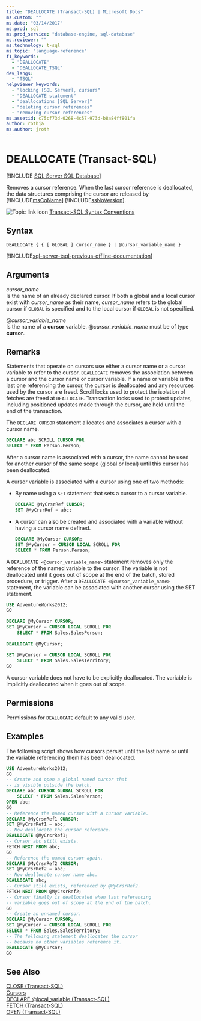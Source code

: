 ```yaml
---
title: "DEALLOCATE (Transact-SQL) | Microsoft Docs"
ms.custom: ""
ms.date: "03/14/2017"
ms.prod: sql
ms.prod_service: "database-engine, sql-database"
ms.reviewer: ""
ms.technology: t-sql
ms.topic: "language-reference"
f1_keywords: 
  - "DEALLOCATE"
  - "DEALLOCATE_TSQL"
dev_langs: 
  - "TSQL"
helpviewer_keywords: 
  - "locking [SQL Server], cursors"
  - "DEALLOCATE statement"
  - "deallocations [SQL Server]"
  - "deleting cursor references"
  - "removing cursor references"
ms.assetid: c75cf73d-0268-4c57-973d-b8a84ff801fa
author: rothja
ms.author: jroth
---
```

# DEALLOCATE (Transact-SQL)
[!INCLUDE [SQL Server SQL Database](../../includes/applies-to-version/sql-asdb.md)]

  Removes a cursor reference. When the last cursor reference is deallocated, the data structures comprising the cursor are released by [!INCLUDE[msCoName](../../includes/msconame-md.md)] [!INCLUDE[ssNoVersion](../../includes/ssnoversion-md.md)].  
  
 ![Topic link icon](../../database-engine/configure-windows/media/topic-link.gif "Topic link icon") [Transact-SQL Syntax Conventions](../../t-sql/language-elements/transact-sql-syntax-conventions-transact-sql.md)  
  
## Syntax  
  
```syntaxsql
DEALLOCATE { { [ GLOBAL ] cursor_name } | @cursor_variable_name }  
```  
  
[!INCLUDE[sql-server-tsql-previous-offline-documentation](../../includes/sql-server-tsql-previous-offline-documentation.md)]

## Arguments
 *cursor_name*  
 Is the name of an already declared cursor. If both a global and a local cursor exist with *cursor_name* as their name, *cursor_name* refers to the global cursor if `GLOBAL` is specified and to the local cursor if `GLOBAL` is not specified.  
  
 @*cursor_variable_name*  
 Is the name of a **cursor** variable. @*cursor_variable_name* must be of type **cursor**.  
  
## Remarks  
Statements that operate on cursors use either a cursor name or a cursor variable to refer to the cursor. `DEALLOCATE` removes the association between a cursor and the cursor name or cursor variable. If a name or variable is the last one referencing the cursor, the cursor is deallocated and any resources used by the cursor are freed. Scroll locks used to protect the isolation of fetches are freed at `DEALLOCATE`. Transaction locks used to protect updates, including positioned updates made through the cursor, are held until the end of the transaction.  
  
The `DECLARE CURSOR` statement allocates and associates a cursor with a cursor name.  
  
```sql  
DECLARE abc SCROLL CURSOR FOR  
SELECT * FROM Person.Person;  
```  
  
After a cursor name is associated with a cursor, the name cannot be used for another cursor of the same scope (global or local) until this cursor has been deallocated.  
  
 A cursor variable is associated with a cursor using one of two methods:  
  
-   By name using a `SET` statement that sets a cursor to a cursor variable.  
  
    ```sql  
    DECLARE @MyCrsrRef CURSOR;  
    SET @MyCrsrRef = abc;  
    ```  
  
-   A cursor can also be created and associated with a variable without having a cursor name defined.  
  
    ```sql  
    DECLARE @MyCursor CURSOR;  
    SET @MyCursor = CURSOR LOCAL SCROLL FOR  
    SELECT * FROM Person.Person;  
    ```  
  
 A `DEALLOCATE <@cursor_variable_name>` statement removes only the reference of the named variable to the cursor. The variable is not deallocated until it goes out of scope at the end of the batch, stored procedure, or trigger. After a `DEALLOCATE <@cursor_variable_name>` statement, the variable can be associated with another cursor using the SET statement.  
  
```sql  
USE AdventureWorks2012;  
GO  
  
DECLARE @MyCursor CURSOR;  
SET @MyCursor = CURSOR LOCAL SCROLL FOR  
    SELECT * FROM Sales.SalesPerson;  
  
DEALLOCATE @MyCursor;  
  
SET @MyCursor = CURSOR LOCAL SCROLL FOR  
    SELECT * FROM Sales.SalesTerritory;  
GO  
```  
  
A cursor variable does not have to be explicitly deallocated. The variable is implicitly deallocated when it goes out of scope.  
  
## Permissions  
 Permissions for `DEALLOCATE` default to any valid user.  
  
## Examples  
 The following script shows how cursors persist until the last name or until the variable referencing them has been deallocated.  
  
```sql  
USE AdventureWorks2012;  
GO  
-- Create and open a global named cursor that  
-- is visible outside the batch.  
DECLARE abc CURSOR GLOBAL SCROLL FOR  
    SELECT * FROM Sales.SalesPerson;  
OPEN abc;  
GO  
-- Reference the named cursor with a cursor variable.  
DECLARE @MyCrsrRef1 CURSOR;  
SET @MyCrsrRef1 = abc;  
-- Now deallocate the cursor reference.  
DEALLOCATE @MyCrsrRef1;  
-- Cursor abc still exists.  
FETCH NEXT FROM abc;  
GO  
-- Reference the named cursor again.  
DECLARE @MyCrsrRef2 CURSOR;  
SET @MyCrsrRef2 = abc;  
-- Now deallocate cursor name abc.  
DEALLOCATE abc;  
-- Cursor still exists, referenced by @MyCrsrRef2.  
FETCH NEXT FROM @MyCrsrRef2;  
-- Cursor finally is deallocated when last referencing  
-- variable goes out of scope at the end of the batch.  
GO  
-- Create an unnamed cursor.  
DECLARE @MyCursor CURSOR;  
SET @MyCursor = CURSOR LOCAL SCROLL FOR  
SELECT * FROM Sales.SalesTerritory;  
-- The following statement deallocates the cursor  
-- because no other variables reference it.  
DEALLOCATE @MyCursor;  
GO  
```  
  
## See Also  
 [CLOSE &#40;Transact-SQL&#41;](../../t-sql/language-elements/close-transact-sql.md)   
 [Cursors](../../relational-databases/cursors.md)   
 [DECLARE @local_variable &#40;Transact-SQL&#41;](../../t-sql/language-elements/declare-local-variable-transact-sql.md)   
 [FETCH &#40;Transact-SQL&#41;](../../t-sql/language-elements/fetch-transact-sql.md)   
 [OPEN &#40;Transact-SQL&#41;](../../t-sql/language-elements/open-transact-sql.md)  
  
  
